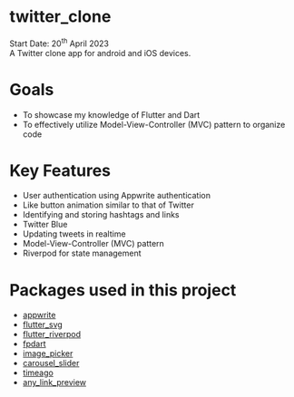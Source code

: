 # twitter_clone
Start Date: 20<sup>th</sup> April 2023<br>
A Twitter clone app for android and iOS devices.

# Goals
- To showcase my knowledge of Flutter and Dart
- To effectively utilize Model-View-Controller (MVC) pattern to organize code 

# Key Features
- User authentication using Appwrite authentication
- Like button animation similar to that of Twitter
- Identifying and storing hashtags and links
- Twitter Blue
- Updating tweets in realtime
- Model-View-Controller (MVC) pattern
- Riverpod for state management

# Packages used in this project
- [appwrite](https://pub.dev/packages/appwrite)
- [flutter_svg](https://pub.dev/packages/flutter_svg)
- [flutter_riverpod](https://pub.dev/packages/flutter_riverpod)
- [fpdart](https://pub.dev/packages/fpdart)
- [image_picker](https://pub.dev/packages/image_picker)
- [carousel_slider](https://pub.dev/packages/carousel_slider)
- [timeago](https://pub.dev/packages/timeago)
- [any_link_preview](https://pub.dev/packages/any_link_preview)

